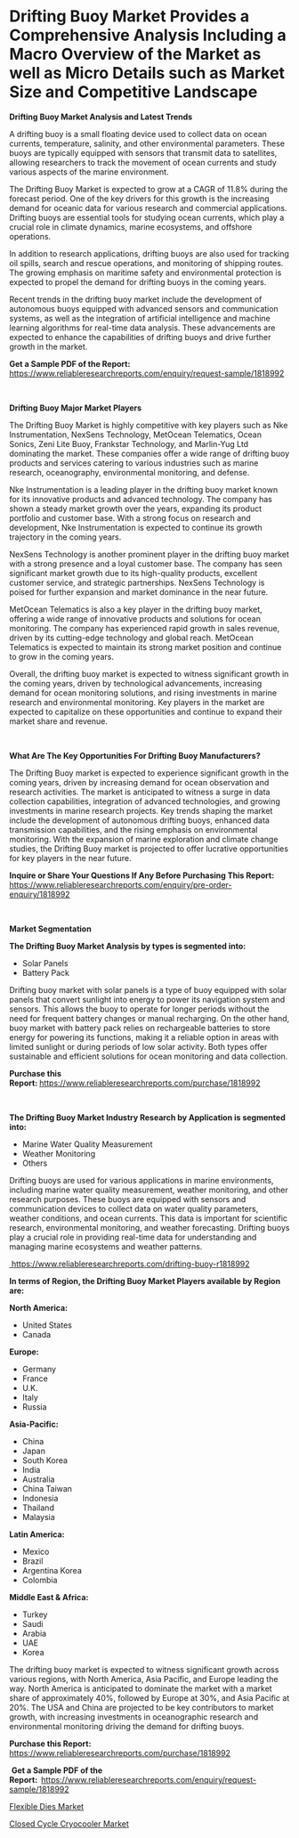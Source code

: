 <p><h1>Drifting Buoy Market Provides a Comprehensive Analysis Including a Macro Overview of the Market as well as Micro Details such as Market Size and Competitive Landscape</h1></p><p><strong>Drifting Buoy Market Analysis and Latest Trends</strong></p>
<p><p>A drifting buoy is a small floating device used to collect data on ocean currents, temperature, salinity, and other environmental parameters. These buoys are typically equipped with sensors that transmit data to satellites, allowing researchers to track the movement of ocean currents and study various aspects of the marine environment.</p><p>The Drifting Buoy Market is expected to grow at a CAGR of 11.8% during the forecast period. One of the key drivers for this growth is the increasing demand for oceanic data for various research and commercial applications. Drifting buoys are essential tools for studying ocean currents, which play a crucial role in climate dynamics, marine ecosystems, and offshore operations.</p><p>In addition to research applications, drifting buoys are also used for tracking oil spills, search and rescue operations, and monitoring of shipping routes. The growing emphasis on maritime safety and environmental protection is expected to propel the demand for drifting buoys in the coming years.</p><p>Recent trends in the drifting buoy market include the development of autonomous buoys equipped with advanced sensors and communication systems, as well as the integration of artificial intelligence and machine learning algorithms for real-time data analysis. These advancements are expected to enhance the capabilities of drifting buoys and drive further growth in the market.</p></p>
<p><strong>Get a Sample PDF of the Report:&nbsp;</strong> <a href="https://www.reliableresearchreports.com/enquiry/request-sample/1818992">https://www.reliableresearchreports.com/enquiry/request-sample/1818992</a></p>
<p>&nbsp;</p>
<p><strong>Drifting Buoy Major Market Players</strong></p>
<p><p>The Drifting Buoy Market is highly competitive with key players such as Nke Instrumentation, NexSens Technology, MetOcean Telematics, Ocean Sonics, Zeni Lite Buoy, Frankstar Technology, and Marlin-Yug Ltd dominating the market. These companies offer a wide range of drifting buoy products and services catering to various industries such as marine research, oceanography, environmental monitoring, and defense.</p><p>Nke Instrumentation is a leading player in the drifting buoy market known for its innovative products and advanced technology. The company has shown a steady market growth over the years, expanding its product portfolio and customer base. With a strong focus on research and development, Nke Instrumentation is expected to continue its growth trajectory in the coming years.</p><p>NexSens Technology is another prominent player in the drifting buoy market with a strong presence and a loyal customer base. The company has seen significant market growth due to its high-quality products, excellent customer service, and strategic partnerships. NexSens Technology is poised for further expansion and market dominance in the near future.</p><p>MetOcean Telematics is also a key player in the drifting buoy market, offering a wide range of innovative products and solutions for ocean monitoring. The company has experienced rapid growth in sales revenue, driven by its cutting-edge technology and global reach. MetOcean Telematics is expected to maintain its strong market position and continue to grow in the coming years.</p><p>Overall, the drifting buoy market is expected to witness significant growth in the coming years, driven by technological advancements, increasing demand for ocean monitoring solutions, and rising investments in marine research and environmental monitoring. Key players in the market are expected to capitalize on these opportunities and continue to expand their market share and revenue.</p></p>
<p>&nbsp;</p>
<p><strong>What Are The Key Opportunities For Drifting Buoy Manufacturers?</strong></p>
<p><p>The Drifting Buoy market is expected to experience significant growth in the coming years, driven by increasing demand for ocean observation and research activities. The market is anticipated to witness a surge in data collection capabilities, integration of advanced technologies, and growing investments in marine research projects. Key trends shaping the market include the development of autonomous drifting buoys, enhanced data transmission capabilities, and the rising emphasis on environmental monitoring. With the expansion of marine exploration and climate change studies, the Drifting Buoy market is projected to offer lucrative opportunities for key players in the near future.</p></p>
<p><strong>Inquire or Share Your Questions If Any Before Purchasing This Report:</strong> <a href="https://www.reliableresearchreports.com/enquiry/pre-order-enquiry/1818992">https://www.reliableresearchreports.com/enquiry/pre-order-enquiry/1818992</a></p>
<p>&nbsp;</p>
<p><strong>Market Segmentation</strong></p>
<p><strong>The Drifting Buoy Market Analysis by types is segmented into:</strong></p>
<p><ul><li>Solar Panels</li><li>Battery Pack</li></ul></p>
<p><p>Drifting buoy market with solar panels is a type of buoy equipped with solar panels that convert sunlight into energy to power its navigation system and sensors. This allows the buoy to operate for longer periods without the need for frequent battery changes or manual recharging. On the other hand, buoy market with battery pack relies on rechargeable batteries to store energy for powering its functions, making it a reliable option in areas with limited sunlight or during periods of low solar activity. Both types offer sustainable and efficient solutions for ocean monitoring and data collection.</p></p>
<p><strong>Purchase this Report:&nbsp;</strong><a href="https://www.reliableresearchreports.com/purchase/1818992">https://www.reliableresearchreports.com/purchase/1818992</a></p>
<p>&nbsp;</p>
<p><strong>The Drifting Buoy Market Industry Research by Application is segmented into:</strong></p>
<p><ul><li>Marine Water Quality Measurement</li><li>Weather Monitoring</li><li>Others</li></ul></p>
<p><p>Drifting buoys are used for various applications in marine environments, including marine water quality measurement, weather monitoring, and other research purposes. These buoys are equipped with sensors and communication devices to collect data on water quality parameters, weather conditions, and ocean currents. This data is important for scientific research, environmental monitoring, and weather forecasting. Drifting buoys play a crucial role in providing real-time data for understanding and managing marine ecosystems and weather patterns.</p></p>
<p><a href="https://www.reliableresearchreports.com/drifting-buoy-r1818992">&nbsp;https://www.reliableresearchreports.com/drifting-buoy-r1818992</a></p>
<p><strong>In terms of Region, the Drifting Buoy Market Players available by Region are:</strong></p>
<p>
    <p> <strong> North America: </strong>
        <ul>
            <li>United States</li>
            <li>Canada</li>
        </ul>
        </p> 
    <p> <strong> Europe: </strong>
        <ul>
            <li>Germany</li>
            <li>France</li>
            <li>U.K.</li>
            <li>Italy</li>
            <li>Russia</li>
        </ul>
        </p> 
    <p> <strong> Asia-Pacific: </strong>
        <ul>
            <li>China</li>
            <li>Japan</li>
            <li>South Korea</li>
            <li>India</li>
            <li>Australia</li>
            <li>China Taiwan</li>
            <li>Indonesia</li>
            <li>Thailand</li>
            <li>Malaysia</li>
        </ul>
        </p> 
    <p> <strong> Latin America: </strong>
        <ul>
            <li>Mexico</li>
            <li>Brazil</li>
            <li>Argentina Korea</li>
            <li>Colombia</li>
        </ul>
        </p> 
    <p> <strong> Middle East & Africa: </strong>
        <ul>
            <li>Turkey</li>
            <li>Saudi</li>
            <li>Arabia</li>
            <li>UAE</li>
            <li>Korea</li>
        </ul>
    </p>
    </p>
<p><p>The drifting buoy market is expected to witness significant growth across various regions, with North America, Asia Pacific, and Europe leading the way. North America is anticipated to dominate the market with a market share of approximately 40%, followed by Europe at 30%, and Asia Pacific at 20%. The USA and China are projected to be key contributors to market growth, with increasing investments in oceanographic research and environmental monitoring driving the demand for drifting buoys.</p></p>
<p><strong>Purchase this Report: </strong><a href="https://www.reliableresearchreports.com/purchase/1818992">https://www.reliableresearchreports.com/purchase/1818992</a></p>
<p>&nbsp;<strong>Get a Sample PDF of the Report:&nbsp;&nbsp;</strong><a href="https://www.reliableresearchreports.com/enquiry/request-sample/1818992">https://www.reliableresearchreports.com/enquiry/request-sample/1818992</a></p>
<p><strong></strong></p>
<p><p><a href="https://three-jumbo-f6d.notion.site/Analyzing-Flexible-Dies-Market-Global-Industry-Perspective-and-Forecast-2024-to-2031-71a4331bbfe8459399469c8861f61e16">Flexible Dies Market</a></p><p><a href="https://github.com/NorbertYates/Market-Research-Report-List-4/blob/main/closed-cycle-cryocooler-market.md">Closed Cycle Cryocooler Market</a></p></p>